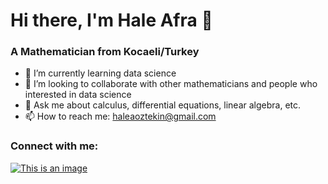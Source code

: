 # Hi there, I'm Hale Afra  👋
### A Mathematician from Kocaeli/Turkey

- 🌱 I’m currently learning data science 
- 👯 I’m looking to collaborate with other mathematicians and people who interested in data science  
- 💬 Ask me about calculus, differential equations, linear algebra, etc. 
- 📫 How to reach me: haleaoztekin@gmail.com 

### Connect with me:
[![This is an image](https://sguru.org/wp-content/uploads/2018/02/logo.ico)](https://www.linkedin.com/in/haleafraoztekin/)


